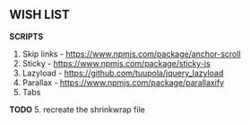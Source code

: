 **WISH LIST**
----------------------------------------------------

**SCRIPTS**
1. Skip links - https://www.npmjs.com/package/anchor-scroll
3. Sticky - https://www.npmjs.com/package/sticky-js
6. Lazyload - https://github.com/tuupola/jquery_lazyload
7. Parallax - https://www.npmjs.com/package/parallaxify
8. Tabs


**TODO**
5. recreate the shrinkwrap file